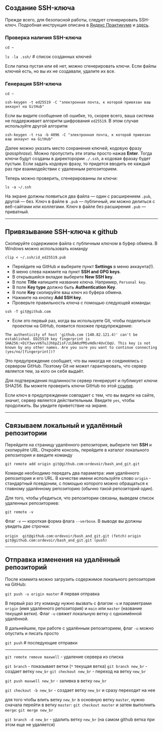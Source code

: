 ## Создание SSH-ключа
Прежде всего, для безопасной работы, следует сгенерировать SSH-ключ. Подробная инструкция описана в [Яндекс Практикуме](https://practicum.yandex.ru/trainer/git-basics/lesson/42435683-0922-4231-bfb4-d7d32d61f50a/) и [здесь](https://only-to-top.ru/blog/tools/2019-12-08-git-ssh-windows.html).

### Проверка наличия SSH-ключа

`cd ~`

`ls -la .ssh/` # список созданных ключей

Если папка пустая или её нет, можно сгенерировать ключи. Если файлы ключей есть, но вы их не создавали, удалите их все.


### Генерация SSH-ключа

`cd ~`

`ssh-keygen -t ed25519 -C "электронная почта, к которой привязан ваш аккаунт на GitHub"`

Если вы видите сообщение об ошибке, то, скорее всего, ваша система не поддерживает алгоритм шифрования `ed25519`. В этом случае используйте другой алгоритм

`ssh-keygen -t rsa -b 4096 -C "электронная почта, к которой привязан ваш аккаунт на GitHub"`

Далее можно указать место сохранения ключей, кодовую фразу (*passphrase*). Можно пропустить эти этапы просто нажав **Enter**. Тогда ключи будут созданы в директорории `./.ssh`, а кодовая фразау будет пустым. Если задать кодовую фразу, то придется вводить ее каждый раз при взаимодействии с удаленным репозиторием.

Теперь можно проверить, сгенерированны ли ключи:

`ls -a ~/.ssh`

На экране должны появиться два файла — один с расширением `.pub`, другой — без. Ключ в файле в `.pub` — публичный, им можно делиться с веб-сайтами или коллегами. Ключ в файле без расширения `.pub` — приватный.

-------------------

## Привязывание SSH-ключа к github
Скопируйте содержимое файла с публичным ключом в буфер обмена. В Windows можно использовать команду

`clip < ~/.ssh/id_ed25519.pub`

- Перейдите на GitHub и выберите пункт **Settings** в меню аккаунта(!). 
- В меню слева нажмите на пункт **SSH and GPG keys**. 
- В открывшейся вкладке выберите **New SSH key**.
- В поле **Title** напишите название ключа. Например, `Personal key`.
- В поле **Key type** должно быть **Authentication Key**.
- В поле **Key** скопируйте ваш ключ из буфера обмена.
- Нажмите на кнопку **Add SSH key**.
- Проверьте правильность ключа с помощью следующей команды:

`ssh -T git@github.com`

- Если это первый раз, когда вы используете Git, чтобы поделиться проектом на GitHub, появится похожее предупреждение:

`The authenticity of host 'github.com (140.82.121.4)' can't be established. ED25519 key fingerprint is SHA256:+DiY3wvvV6TuJJhbpZisF/zLDA0zPMSvHdkr4UvCOqU. This key is not known by any other names. Are you sure you want to continue connecting (yes/no/[fingerprint])?`

Это предупреждение сообщает, что вы никогда не соединялись с сервером GitHub. Поэтому Git не может гарантировать, что сервер является тем, за кого он себя выдаёт.

Для подтверждения подлинности сервер генерирует и публикует ключи SHA256. Вы можете проверить ключи GitHub по этой [ссылке](https://docs.github.com/en/authentication/keeping-your-account-and-data-secure/githubs-ssh-key-fingerprints).

Если ключ в предупреждении совпадает с тем, что вы видите на сайте, значит, сервер является действительным. Введите `yes`, чтобы продолжить. Вы увидите приветствие на экране.

-------------------------------

## Связываем локальный и удалённый репозитории

Перейдите на страницу удалённого репозитория, выберите тип **SSH** и скопируйте URL.
Откройте консоль, перейдите в каталог локального репозитория и введите команду 

`git remote add origin git@github.com:ordevoir/bash_and_git.git`

Команде необходимо передать два параметра: имя удалённого репозитория и его URL. В качестве имени используйте слово `origin` - стандартный псевдоним, с помощью которого можно обращаться к главному удалённому репозиторию (обычно такой репозиторий один).

Для того, чтобы убедиться, что репозитории связаны, выведем список удаленных репозиториев:

`git remote -v`

Флаг `-v` — короткая форма флага `--verbose`. В выводе вы должны увидеть две строчки:

`origin  git@github.com:ordevoir/bash_and_git.git (fetch)`
`origin  git@github.com:ordevoir/bash_and_git.git (push)`

-------------------------------------------

## Отправка изменения на удалённый репозиторий
После коммита можно загрузить содержимое локального репозитория на GitHub:

`git push -u origin master`   # первая отправка

В первый раз эту команду нужно вызвать с флагом `-u` и параметрами `origin` (имя удалённого репозитория) и `main` или `master` (название текущей ветки). Флаг `-u` свяжет локальную ветку с одноимённой удалённой. 

В дальнейшем, при работе с удалённым репозиторием, флаг `-u` можно опустить и писать просто 

`git push`                    # последующие отправки

-------------------------------------------

`git remote remove maxwell` - удаление сервера из списка

`git branch` - показывает ветки (`*` текущая ветка)
`git branch new_br` - создает ветку `new_br`
`git checkout new_br` - переход на ветку `new_br`

`git push maxwell new_br` - заливка в ветку `new_br`

`git checkout -b new_br` - создает ветку `new_br` и сразу переходит на нее

для того чтобы влить ветку `new_br` в основную ветку `master`, нужно сначала перейти в ветку `master`:
`git checkout master` и затем выполнить `merge`:
`git merge new_br`

`git branch -d new_br` - удалить ветку `new_br` (на самом github ветка при этом еще не удаляется)
